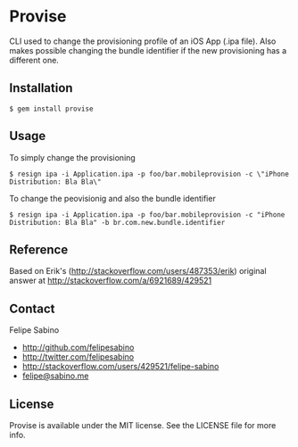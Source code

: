 # Provise

CLI used to change the provisioning profile of an iOS App (.ipa file). Also makes possible changing the bundle identifier if the new provisioning has a different one.

## Installation
```
$ gem install provise
```

## Usage

To simply change the provisioning

```
$ resign ipa -i Application.ipa -p foo/bar.mobileprovision -c \"iPhone Distribution: Bla Bla\"
```

To change the peovisionig and also the bundle identifier
```
$ resign ipa -i Application.ipa -p foo/bar.mobileprovision -c "iPhone Distribution: Bla Bla" -b br.com.new.bundle.identifier
```

## Reference

Based on Erik's (http://stackoverflow.com/users/487353/erik) original answer at 
http://stackoverflow.com/a/6921689/429521


## Contact

Felipe Sabino

- http://github.com/felipesabino
- http://twitter.com/felipesabino
- http://stackoverflow.com/users/429521/felipe-sabino
- felipe@sabino.me

## License

Provise is available under the MIT license. See the LICENSE file for more info.
